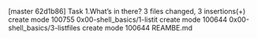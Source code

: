 [master 62d1b86] Task 1.What’s in there?
 3 files changed, 3 insertions(+)
 create mode 100755 0x00-shell_basics/1-listit
 create mode 100644 0x00-shell_basics/3-listfiles
 create mode 100644 REAMBE.md
